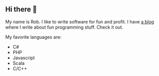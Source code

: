 ## Hi there 👋

My name is Rob. I like to write software for fun and profit. I have [a blog](https://withinboredom.info) where I write about fun programming stuff. Check it out.

My favorite languages are:

- C#
- PHP
- Javascript
- Scala
- C/C++
